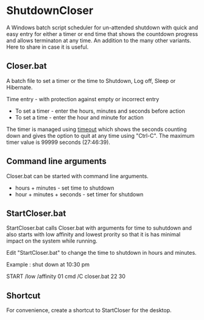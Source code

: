 # ShutdownCloser
A Windows batch script scheduler for un-attended shutdown with quick and easy entry for either a timer or end time that shows the countdown progress and allows terminaton at any time. An addition to the many other variants. Here to share in case it is useful.

## Closer.bat

A batch file to set a timer or the time to Shutdown, Log off, Sleep or Hibernate.

Time entry - with protection against empty or incorrect entry
- To set a timer - enter the hours, minutes and seconds before action
- To set a time  - enter the hour and minute for action
 
The timer is managed using [timeout](https://learn.microsoft.com/en-us/windows-server/administration/windows-commands/timeout) which shows the seconds counting down and gives the option to quit at any time using "Ctrl-C". The maximum timer value is 99999 seconds (27:46:39).

## Command line arguments

Closer.bat can be started with command line arguments.
- hours + minutes - set time to shutdown
- hour + minutes + seconds - set timer for shutdown

## StartCloser.bat

StartCloser.bat calls Closer.bat with arguments for time to suhutdown and also starts with low affinity and lowest prority so that it is has minimal impact on the system while running. 

Edit "StartCloser.bat" to change the time to shutdown in hours and minutes.

Example : shut down at 10:30 pm

START /low /affinity 01 cmd /C closer.bat 22 30

## Shortcut

For convenience, create a shortcut to StartCloser for the desktop.
